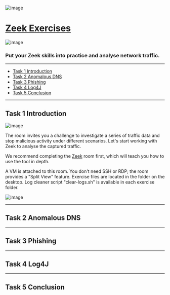 ![image](https://user-images.githubusercontent.com/51442719/202955267-f21bcf55-9c72-4740-9f3c-ffc212cb2da3.png)

# [Zeek Exercises](https://tryhackme.com/room/zeekbroexercises)

![image](https://user-images.githubusercontent.com/51442719/202955252-74b0159b-d99d-492b-a132-ec124e60d24a.png)

### Put your Zeek skills into practice and analyse network traffic.

---

- [Task 1  Introduction](#task-1--introduction)
- [Task 2  Anomalous DNS](#task-2--anomalous-dns)
- [Task 3  Phishing](#task-3--phishing)
- [Task 4  Log4J](#task-4--log4j)
- [Task 5  Conclusion](#task-5--conclusion)

---

## Task 1  Introduction

![image](https://user-images.githubusercontent.com/51442719/202955445-ec9af39a-3267-4295-919e-ef55e22c4a73.png)

The room invites you a challenge to investigate a series of traffic data and stop malicious activity under different scenarios. Let's start working with Zeek to analyse the captured traffic.

We recommend completing the [Zeek](https://tryhackme.com/room/zeekbro) room first, which will teach you how to use the tool in depth.

A VM is attached to this room. You don't need SSH or RDP; the room provides a "Split View" feature. Exercise files are located in the folder on the desktop. Log cleaner script "clear-logs.sh" is available in each exercise folder.

![image](https://user-images.githubusercontent.com/51442719/202955492-3c43b2d7-3259-43c9-b038-32524ed112a1.png)

---

## Task 2  Anomalous DNS

---

## Task 3  Phishing

---

## Task 4  Log4J

---

## Task 5  Conclusion

